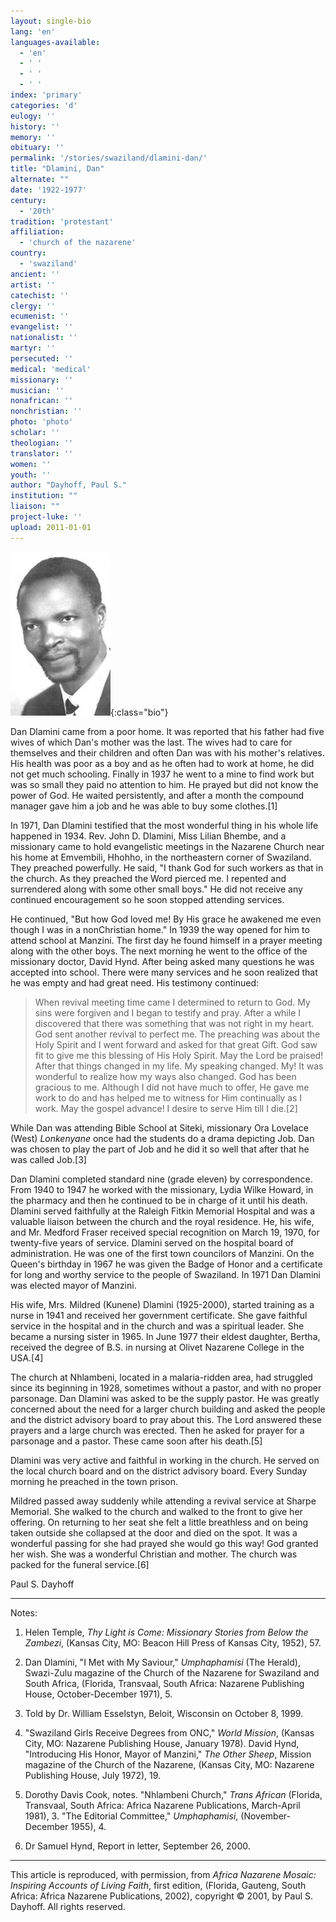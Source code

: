 ```yaml
---
layout: single-bio
lang: 'en'
languages-available:
  - 'en'
  - ' '
  - ' '
  - ' '
index: 'primary'
categories: 'd'
eulogy: ''
history: ''
memory: ''
obituary: ''
permalink: '/stories/swaziland/dlamini-dan/'
title: "Dlamini, Dan"
alternate: ""
date: '1922-1977'
century:
  - '20th'
tradition: 'protestant'
affiliation:
  - 'church of the nazarene'
country:
  - 'swaziland'
ancient: ''
artist: ''
catechist: ''
clergy: ''
ecumenist: ''
evangelist: ''
nationalist: ''
martyr: ''
persecuted: ''
medical: 'medical'
missionary: ''
musician: ''
nonafrican: ''
nonchristian: ''
photo: 'photo'
scholar: ''
theologian: ''
translator: ''
women: ''
youth: ''
author: "Dayhoff, Paul S."
institution: ""
liaison: ""
project-luke: ''
upload: 2011-01-01
---
```


![Dan Dlamini](/images/bio-pics/swaziland/dlamini-dan/dlamini-dan.jpg){:class="bio"}

Dan Dlamini came from a poor home.  It was reported that his father had five wives of which Dan's mother was the last.  The wives had to care for themselves and their children and often Dan was with his mother's relatives.  His health was poor as a boy and as he often had to work at home, he did not get much schooling.  Finally in 1937 he went to a mine to find work but was so small they paid no attention to him.  He prayed but did not know the power of God.  He waited persistently, and after a month the compound manager gave him a job and he was able to buy some clothes.[1]

In 1971, Dan Dlamini testified that the most wonderful thing in his whole life happened in 1934.  Rev. John D. Dlamini, Miss Lilian Bhembe, and a missionary came to hold evangelistic meetings in the Nazarene Church near his home at Emvembili, Hhohho, in the northeastern corner of Swaziland.  They preached powerfully.  He said, "I thank God for such workers as that in the church.  As they preached the Word pierced me.  I repented and surrendered along with some other small boys."   He did not receive any continued encouragement so he soon stopped attending services.

He continued,  "But how God loved me!  By His grace he awakened me even though I was in a nonChristian home."  In 1939 the way opened for him to attend school at Manzini.  The first day he found himself in a prayer meeting along with the other boys.  The next morning he went to the office of the missionary doctor, David Hynd.  After being asked many questions he was accepted into school.  There were many services and he soon realized that he was empty and had great need.  His testimony continued:

> When revival meeting time came I determined to return to God.  My sins were forgiven and I began to testify and pray.  After a while I discovered that there was something that was not right in my heart.  God sent another revival to perfect me.  The preaching was about the Holy Spirit and I went forward and asked for that great Gift.  God saw fit to give me this blessing of His Holy Spirit.  May the Lord be praised!  After that things changed in my life.  My speaking changed.  My! It was wonderful to realize how my ways  also changed.  God has been gracious to me.  Although I did not have much to offer, He gave me work to do and has helped me to witness for Him continually as I work.  May the gospel advance!  I desire to serve Him till I die.[2]
> 

While  Dan was attending Bible School at Siteki, missionary Ora Lovelace (West) *Lonkenyane* once had the students do a drama depicting Job.  Dan  was chosen to play the part of Job and he did it so well that after that he was called Job.[3]

Dan Dlamini completed standard nine (grade eleven) by correspondence.  From 1940 to 1947 he worked with the missionary, Lydia Wilke Howard, in the pharmacy and then he continued to be in charge of it until his death.  Dlamini served faithfully at the Raleigh Fitkin Memorial Hospital and was a valuable liaison between the church and the royal residence.  He, his wife, and Mr. Medford Fraser received special recognition on March 19, 1970, for twenty-five years of service.  Dlamini served on the hospital board of administration.  He was one of the first town councilors of Manzini.  On the Queen's birthday in 1967 he was given the Badge of Honor and a certificate for long and worthy service to the people of Swaziland.  In 1971 Dan Dlamini was elected mayor of Manzini.

His  wife, Mrs. Mildred (Kunene) Dlamini (1925-2000), started  training  as  a nurse  in 1941 and  received   her government certificate. She gave faithful service in the hospital and in the church and was a spiritual leader.  She became a nursing sister in 1965.  In June 1977 their eldest daughter, Bertha, received the degree of B.S. in nursing at Olivet Nazarene College in the USA.[4]

The church at Nhlambeni, located in a malaria-ridden area, had struggled since its beginning in 1928, sometimes without a pastor, and with no proper parsonage. Dan Dlamini was asked to be the supply pastor.  He was greatly concerned about the need for a larger church building and asked the people and the district advisory board to pray about this.  The Lord answered these prayers and a large church was erected.  Then he asked for prayer for a parsonage and a pastor.  These came soon after his death.[5]

Dlamini was very active and faithful in working in the church. He served on the local church board and on the district advisory board.  Every Sunday morning he preached in the town prison.

Mildred passed away suddenly while attending a revival service at Sharpe Memorial.  She walked to the church and walked to the front to give her offering.  On returning to her seat she felt a little breathless and on being taken outside she collapsed at the door and died on the spot.  It was a wonderful passing for she had prayed she would go this way!  God granted her wish.  She was a wonderful Christian and mother.  The church was packed for the funeral service.[6]

Paul S. Dayhoff

---

Notes:

1. Helen Temple, *Thy Light is Come: Missionary Stories from Below the Zambezi*,  (Kansas City, MO:  Beacon Hill Press of Kansas City, 1952), 57.

2. Dan Dlamini, "I Met with My Saviour," *Umphaphamisi* (The Herald), Swazi-Zulu magazine of the Church of the Nazarene for Swaziland and South Africa, (Florida, Transvaal, South Africa: Nazarene Publishing House, October-December 1971), 5.

3. Told by Dr. William Esselstyn, Beloit, Wisconsin  on October 8, 1999.

4. "Swaziland Girls Receive Degrees from ONC," *World Mission*, (Kansas City, MO: Nazarene Publishing House, January 1978).  David Hynd, "Introducing His Honor, Mayor of Manzini," *The Other Sheep*, Mission magazine of the Church of the Nazarene, (Kansas City, MO: Nazarene Publishing House, July 1972), 19.

5. Dorothy Davis Cook, notes.  "Nhlambeni Church," *Trans African* (Florida, Transvaal, South Africa: Africa Nazarene Publications, March-April 1981), 3.  "The Editorial Committee," *Umphaphamisi*, (November-December 1955), 4.

6. Dr Samuel Hynd, Report in letter, September 26, 2000.

---

This article is reproduced, with permission, from *Africa Nazarene Mosaic: Inspiring Accounts of Living Faith*, first edition, (Florida, Gauteng, South Africa: Africa Nazarene Publications, 2002), copyright &copy; 2001, by Paul S. Dayhoff.  All rights reserved.

